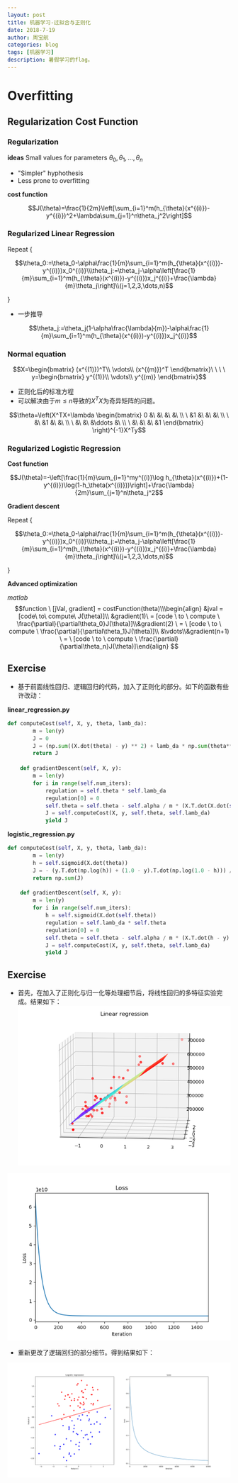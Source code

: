 ```yaml
---
layout: post
title: 机器学习-过拟合与正则化
date: 2018-7-19
author: 周宝航
categories: blog
tags: [机器学习]
description: 暑假学习的flag。
---
```



# Overfitting

## Regularization Cost Function

### Regularization

**ideas**
Small values for parameters $\theta_0,\theta_1,\dots,\theta_n$
- "Simpler" hyphothesis
- Less prone to overfitting

**cost function**

$$J(\theta)=\frac{1}{2m}\left[\sum_{i=1}^m(h_{\theta}(x^{(i)})-y^{(i)})^2+\lambda\sum_{j=1}^n\theta_j^2\right]$$

### Regularized Linear Regression

Repeat {

$$\theta_0:=\theta_0-\alpha\frac{1}{m}\sum_{i=1}^m(h_{\theta}(x^{(i)})-y^{(i)})x_0^{(i)}\\\theta_j:=\theta_j-\alpha\left[\frac{1}{m}\sum_{i=1}^m(h_{\theta}(x^{(i)})-y^{(i)})x_j^{(i)}+\frac{\lambda}{m}\theta_j\right]\\(j=1,2,3,\dots,n)$$

}

- 一步推导

$$\theta_j:=\theta_j(1-\alpha\frac{\lambda}{m})-\alpha\frac{1}{m}\sum_{i=1}^m(h_{\theta}(x^{(i)})-y^{(i)})x_j^{(i)}$$

### Normal equation

$$X=\begin{bmatrix}
(x^{(1)})^T\\
\vdots\\
(x^{(m)})^T
\end{bmatrix}\ \ \ \ y=\begin{bmatrix}
y^{(1)}\\
\vdots\\
y^{(m)}
\end{bmatrix}$$

- 正则化后的标准方程
- 可以解决由于$m \le n$导致的$X^TX$为奇异矩阵的问题。

$$\theta=\left(X^TX+\lambda
\begin{bmatrix}
0 &\ &\ &\ &\ \\
\ &1 &\ &\ &\ \\
\ &\ &1 &\ &\ \\
\ &\ &\ &\ddots &\ \\
\ &\ &\ &\ &1
\end{bmatrix} \right)^{-1}X^Ty$$

### Regularized Logistic Regression

**Cost function**

$$J(\theta)=-\left[\frac{1}{m}\sum_{i=1}^my^{(i)}\log h_{\theta}(x^{(i)})+(1-y^{(i)})\log(1-h_\theta(x^{(i)}))\right]+\frac{\lambda}{2m}\sum_{j=1}^n\theta_j^2$$

**Gradient descent**

Repeat {

$$\theta_0:=\theta_0-\alpha\frac{1}{m}\sum_{i=1}^m(h_{\theta}(x^{(i)})-y^{(i)})x_0^{(i)}\\\theta_j:=\theta_j-\alpha\left[\frac{1}{m}\sum_{i=1}^m(h_{\theta}(x^{(i)})-y^{(i)})x_j^{(i)}+\frac{\lambda}{m}\theta_j\right]\\(j=1,2,3,\dots,n)$$

}

**Advanced optimization**

*matlab*
$$function \ [jVal, gradient] = costFunction(theta)\\\begin{align}
&jval = [code\ to\ compute\ J(\theta)]\\
&gradient(1)\ = [code \ to \ compute \ \frac{\partial}{\partial\theta_0}J(\theta)]\\&gradient(2) \ = \ [code \ to \ compute \ \frac{\partial}{\partial\theta_1}J(\theta)]\\ &\vdots\\&gradient(n+1) \ = \ [code \ to \ compute \ \frac{\partial}{\partial\theta_n}J(\theta)]\end{align} $$

## Exercise

- 基于前面线性回归、逻辑回归的代码，加入了正则化的部分。如下的函数有些许改动：

**linear_regression.py**
``` python
def computeCost(self, X, y, theta, lamb_da):
        m = len(y)
        J = 0
        J = (np.sum((X.dot(theta) - y) ** 2) + lamb_da * np.sum(theta**2)) / (2 * m)
        return J

    def gradientDescent(self, X, y):
        m = len(y)
        for i in range(self.num_iters):
            regulation = self.theta * self.lamb_da
            regulation[0] = 0
            self.theta = self.theta - self.alpha / m * (X.T.dot(X.dot(self.theta) - y) + regulation)
            J = self.computeCost(X, y, self.theta, self.lamb_da)
            yield J
```

**logistic_regression.py**
``` python
def computeCost(self, X, y, theta, lamb_da):
        m = len(y)
        h = self.sigmoid(X.dot(theta))
        J = - (y.T.dot(np.log(h)) + (1.0 - y).T.dot(np.log(1.0 - h))) / m + lamb_da / (2 * m) * np.sum(theta**2)
        return np.sum(J)
    
    def gradientDescent(self, X, y):
        m = len(y)
        for i in range(self.num_iters):
            h = self.sigmoid(X.dot(self.theta))
            regulation = self.lamb_da * self.theta
            regulation[0] = 0
            self.theta = self.theta - self.alpha / m * (X.T.dot(h - y) + regulation)
            J = self.computeCost(X, y, self.theta, self.lamb_da)
            yield J
```

## Exercise

- 首先，在加入了正则化与归一化等处理细节后，将线性回归的多特征实验完成。结果如下：
![Alt text](\img\2018-7-19-linear_regression_result.png)

![Alt text](\img\2018-7-19-linear_regression_loss.png)

- 重新更改了逻辑回归的部分细节。得到结果如下：

![Alt text](\img\2018-7-19-logistic_regression_result.png)